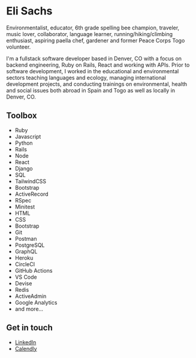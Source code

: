 # Eli Sachs

Environmentalist, educator, 6th grade spelling bee champion, traveler, music lover, collaborator, language learner, running/hiking/climbing enthusiast, aspiring paella chef, gardener and former Peace Corps Togo volunteer.

I'm a fullstack software developer based in Denver, CO with a focus on backend engineering, Ruby on Rails, React and working with APIs. Prior to software development, I worked in the educational and environmental sectors teaching languages and ecology, managing international development projects, and conducting trainings on environmental, health and social issues both abroad in Spain and Togo as well as locally in Denver, CO.


## Toolbox
* Ruby
* Javascript
* Python
* Rails
* Node
* React
* Django
* SQL
* TailwindCSS
* Bootstrap
* ActiveRecord
* RSpec
* Minitest
* HTML
* CSS
* Bootstrap
* Git
* Postman
* PostgreSQL
* GraphQL
* Heroku
* CircleCI
* GitHub Actions
* VS Code
* Devise
* Redis
* ActiveAdmin
* Google Analytics
* and more...


## Get in touch
* [LinkedIn](https://www.linkedin.com/in/easachs)
* [Calendly](https://calendly.com/easachs/15)
